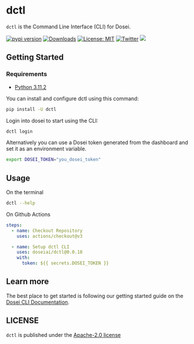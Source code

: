# dctl

`dctl` is the Command Line Interface (CLI) for Dosei.

[![pypi version](https://img.shields.io/pypi/v/dctl.svg)](https://pypi.org/pypi/dctl/)
[![Downloads](https://static.pepy.tech/badge/dctl/week)](https://pypi.org/pypi/dctl/)
[![License: MIT](https://img.shields.io/badge/license-Apache--2.0-yellow)](https://www.apache.org/licenses/LICENSE-2.0)
[![Twitter](https://img.shields.io/twitter/url/https/x.com/dctl.svg?style=social&label=Follow%20%40dosei_ai)](https://x.com/dosei_ai)
[![](https://dcbadge.vercel.app/api/server/BP5aUkhcAh?compact=true&style=flat)](https://discord.com/invite/BP5aUkhcAh)

## Getting Started

### Requirements
- [Python 3.11.2](https://www.python.org/downloads/)

You can install and configure dctl using this command:
```bash
pip install -U dctl
```

Login into dosei to start using the CLI:
```bash
dctl login
```

Alternatively you can use a Dosei token generated from the dashboard and set it as an environment variable.
```bash
export DOSEI_TOKEN="you_dosei_token"
```

## Usage

On the terminal
```bash
dctl --help
```

On Github Actions
```yaml
steps:
  - name: Checkout Repository
    uses: actions/checkout@v3

  - name: Setup dctl CLI
    uses: doseiai/dctl@0.0.18
    with:
      token: ${{ secrets.DOSEI_TOKEN }}
```

## Learn more

The best place to get started is following our getting started guide on the [Dosei CLI Documentation](https://docs.dosei.ai/cli).

## LICENSE

`dctl` is published under the [Apache-2.0 license](LICENSE)
